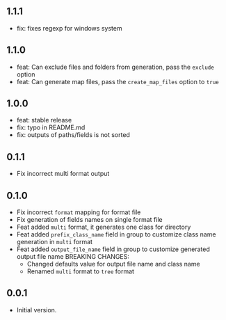 ## 1.1.1
- fix: fixes regexp for windows system

## 1.1.0
- feat: Can exclude files and folders from generation, pass the `exclude` option
- feat: Can generate map files, pass the `create_map_files` option to `true`

## 1.0.0
- feat: stable release
- fix: typo in README.md
- fix: outputs of paths/fields is not sorted

## 0.1.1
- Fix incorrect multi format output

## 0.1.0
- Fix incorrect `format` mapping for format file
- Fix generation of fields names on single format file
- Feat added `multi` format, it generates one class for directory
- Feat added `prefix_class_name` field in group to customize class name generation in `multi` format
- Feat added `output_file_name` field in group to customize generated output file name
BREAKING CHANGES:
    - Changed defaults value for output file name and class name
    - Renamed `multi` format to `tree` format

## 0.0.1

- Initial version.
